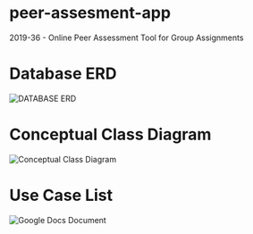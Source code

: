 # peer-assesment-app
2019-36 - Online Peer Assessment Tool for Group Assignments

# Database ERD
![DATABASE ERD](https://user-images.githubusercontent.com/19414954/64909438-ab9cab80-d714-11e9-9c10-59415ef0f708.png)

# Conceptual Class Diagram
![Conceptual Class Diagram](https://user-images.githubusercontent.com/19414954/65341340-ccfc0c80-dbd8-11e9-88b3-0237d3a0f952.png)

# Use Case List
![Google Docs Document](https://docs.google.com/document/d/1rcP_pBwRo6hcfKUHs8HJYL7scMWimei8bhs5-gOcijs/edit?usp=sharing)
